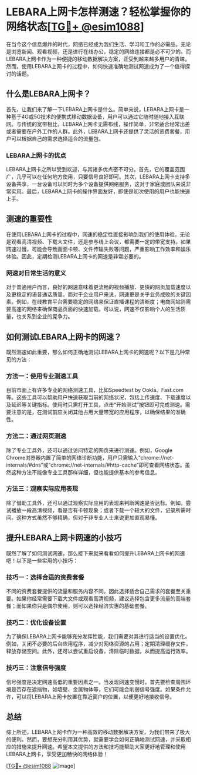# LEBARA上网卡怎样测速？轻松掌握你的网络状态[[TG💪+ @esim1088](https://t.me/s/esim1088)]

在当今这个信息爆炸的时代，网络已经成为我们生活、学习和工作的必需品。无论是浏览新闻、观看视频，还是进行在线办公，稳定的网络连接都是必不可少的。而LEBARA上网卡作为一种便捷的移动数据解决方案，正受到越来越多用户的青睐。然而，使用LEBARA上网卡的过程中，如何快速准确地测试网速成为了一个值得探讨的话题。

## 什么是LEBARA上网卡？

首先，让我们来了解一下LEBARA上网卡是什么。简单来说，LEBARA上网卡是一种基于4G或5G技术的便携式移动数据设备，用户可以通过它随时随地接入互联网。与传统的宽带相比，LEBARA上网卡无需布线，操作简单，非常适合经常出差或者需要在户外工作的人群。此外，LEBARA上网卡还提供了灵活的资费套餐，用户可以根据自己的需求选择适合的流量包。

### LEBARA上网卡的优点

LEBARA上网卡之所以受到欢迎，与其诸多优点密不可分。首先，它的覆盖范围广，几乎可以在任何地方使用，只要信号良好即可。其次，LEBARA上网卡支持多设备共享，一台设备可以同时为多个设备提供网络服务，这对于家庭或团队来说非常实用。最后，LEBARA上网卡的操作界面友好，即使是初次使用的用户也能快速上手。

## 测速的重要性

在使用LEBARA上网卡的过程中，网速的稳定性直接影响到我们的使用体验。无论是观看高清视频、下载大文件，还是参与线上会议，都需要一定的带宽支持。如果网速过慢，可能会导致画面卡顿、文件传输失败等问题，严重影响工作效率和娱乐体验。因此，定期检测LEBARA上网卡的网速是非常必要的。

### 网速对日常生活的意义

对于普通用户而言，良好的网速意味着更流畅的视频播放、更快的网页加载速度以及更稳定的语音通话质量。而对于企业用户来说，网速更是关乎业务成败的关键因素。例如，在线教育平台需要稳定的网络来保证直播课程的清晰度；电商网站则需要高速的网络来确保商品页面的快速加载。可以说，网速不仅影响个人的生活质量，也关系到企业的竞争力。

## 如何测试LEBARA上网卡的网速？

既然测速如此重要，那么如何正确地测试LEBARA上网卡的网速呢？以下是几种常见的方法：

### 方法一：使用专业测速工具

目前市面上有许多专业的网络测速工具，比如Speedtest by Ookla、Fast.com等。这些工具可以帮助用户快速获取当前的网络状况，包括上传速度、下载速度以及延迟等关键指标。使用时只需打开工具，点击“开始测试”按钮即可完成测速。需要注意的是，在测试前应关闭其他占用大量带宽的应用程序，以确保结果的准确性。

### 方法二：通过网页测速

除了专业工具外，还可以通过访问特定的网页来进行测速。例如，Google Chrome浏览器内置了简单的网络诊断功能，用户只需输入“chrome://net-internals/#dns”或“chrome://net-internals/#http-cache”即可查看网络状态。虽然这种方法不能像专业工具那样详细，但也能提供基本的参考信息。

### 方法三：观察实际应用表现

除了借助工具外，还可以通过观察实际应用的表现来判断网速是否达标。例如，尝试播放一段高清视频，看是否有卡顿现象；或者下载一个较大的文件，记录所需时间。这种方式虽然不够精确，但对于非专业人士来说更加直观易懂。

## 提升LEBARA上网卡网速的小技巧

既然了解了如何测试网速，那么接下来就来看看如何提升LEBARA上网卡的网速吧！以下是一些实用的小技巧：

### 技巧一：选择合适的资费套餐

不同的资费套餐提供的流量和服务内容不同，因此选择适合自己需求的套餐至关重要。如果你经常需要下载大文件或观看高清视频，建议选择包含更多流量的高端套餐；而如果你只是偶尔使用，则可以选择经济实惠的基础套餐。

### 技巧二：优化设备设置

为了确保LEBARA上网卡能够充分发挥性能，我们需要对其进行适当的设置优化。例如，关闭不必要的后台应用程序，减少对网络资源的占用；定期清理缓存文件，释放存储空间。此外，还可以尝试重启设备，清除临时数据，从而提高运行效率。

### 技巧三：注意信号强度

信号强度是决定网速高低的重要因素之一。当发现网速变慢时，首先要检查周围环境是否存在遮挡物，如墙壁、金属物体等，它们可能会削弱信号强度。如果条件允许，可以将LEBARA上网卡放置在靠近窗户的位置，以便更好地接收信号。

## 总结

综上所述，LEBARA上网卡作为一种高效的移动数据解决方案，为我们带来了极大的便利。然而，要想充分利用其优势，就需要学会如何正确地测试网速，并采取相应的措施来提升网速。希望本文提供的方法和技巧能帮助大家更好地管理和使用LEBARA上网卡，享受更加畅快的网络体验！

[[TG💪+ @esim1088](https://t.me/s/esim1088) ![Image](https://i.postimg.cc/4NQfJmqS/Snipaste-2025-05-13-00-14-12.png)]